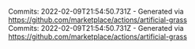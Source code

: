 Commits: 2022-02-09T21:54:50.731Z - Generated via https://github.com/marketplace/actions/artificial-grass
<br>
Commits: 2022-02-09T21:54:50.731Z - Generated via https://github.com/marketplace/actions/artificial-grass
<br>
